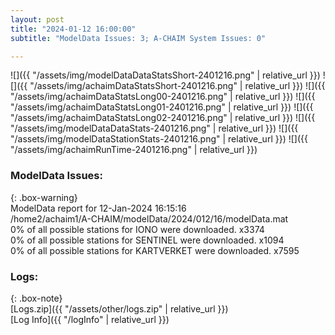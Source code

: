 ```yaml
---
layout: post
title: "2024-01-12 16:00:00"
subtitle: "ModelData Issues: 3; A-CHAIM System Issues: 0"

---
```


![]({{ "/assets/img/modelDataDataStatsShort-2401216.png" | relative_url }})
![]({{ "/assets/img/achaimDataStatsShort-2401216.png" | relative_url }})
![]({{ "/assets/img/achaimDataStatsLong00-2401216.png" | relative_url }})
![]({{ "/assets/img/achaimDataStatsLong01-2401216.png" | relative_url }})
![]({{ "/assets/img/achaimDataStatsLong02-2401216.png" | relative_url }})
![]({{ "/assets/img/modelDataDataStats-2401216.png" | relative_url }})
![]({{ "/assets/img/modelDataStationStats-2401216.png" | relative_url }})
![]({{ "/assets/img/achaimRunTime-2401216.png" | relative_url }})


### ModelData Issues:  
  
{: .box-warning}  
 ModelData report for 12-Jan-2024 16:15:16   
 /home2/achaim1/A-CHAIM/modelData/2024/012/16/modelData.mat   
 0% of all possible stations for IONO were downloaded. x3374   
 0% of all possible stations for SENTINEL were downloaded. x1094   
 0% of all possible stations for KARTVERKET were downloaded. x7595   
  


### Logs:  
  
{: .box-note}  
[Logs.zip]({{ "/assets/other/logs.zip" | relative_url }})  
[Log Info]({{ "/logInfo" | relative_url }})  
